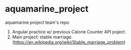 # aquamarine_project
aquamarine project team's repo

1. Angular practice w/ previous Calorie Counter API poject.
2. Main project: stable marriage.
(https://en.wikipedia.org/wiki/Stable_marriage_problem)
